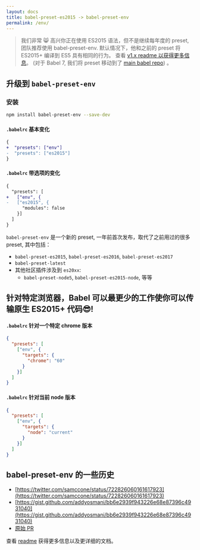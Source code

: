 ```yaml
---
layout: docs
title: babel-preset-es2015 -> babel-preset-env
permalink: /env/
---
```


> 我们非常 😸 高兴你正在使用 ES2015 语法，但不是继续每年度的 preset, 团队推荐使用 babel-preset-env. 默认情况下，他和之前的 preset 将 ES2015+ 编译到 ES5 具有相同的行为。
> 查看 [v1.x readme 以获得更多信息](https://github.com/babel/babel-preset-env/tree/1.x)。 (对于 Babel 7, 我们将 preset 移动到了 [main babel repo](https://github.com/babel/babel/tree/master/packages/babel-preset-env)) 。

## 升级到 `babel-preset-env`

### 安装

```sh
npm install babel-preset-env --save-dev
```

#### `.babelrc` 基本变化

```diff
{
+  "presets": ["env"]
-  "presets": ["es2015"]
}
```

#### `.babelrc` 带选项的变化

```diff
{
  "presets": [
+   ["env", {
-   ["es2015", {
      "modules": false
    }]
  ]
}
```

`babel-preset-env` 是一个新的 preset, 一年前首次发布，取代了之前用过的很多 preset, 其中包括：

- `babel-preset-es2015`, `babel-preset-es2016`, `babel-preset-es2017`
- `babel-preset-latest`
- 其他社区插件涉及到 `es20xx`:
  - `babel-preset-node5`, `babel-preset-es2015-node`, 等等

## 针对特定浏览器，Babel 可以最更少的工作使你可以传输原生 ES2015+ 代码😎!

#### `.babelrc` 针对一个特定 chrome 版本

```json
{
  "presets": [
    ["env", {
      "targets": {
        "chrome": "60"
      }
    }]
  ]
}
```

#### `.babelrc` 针对当前 node 版本

```json
{
  "presets": [
    ["env", {
      "targets": {
        "node": "current"
      }
    }]
  ]
}
```

## babel-preset-env 的一些历史

- [https://twitter.com/samccone/status/722826060161617923](https://twitter.com/samccone/status/722826060161617923)
- [https://gist.github.com/addyosmani/bb6e2939f943226e68e87396c4931040](https://gist.github.com/addyosmani/bb6e2939f943226e68e87396c4931040)
- [原始 PR](https://github.com/babel/babel/pull/3476)

查看 [readme](https://github.com/babel/babel-preset-env) 获得更多信息以及更详细的文档。
